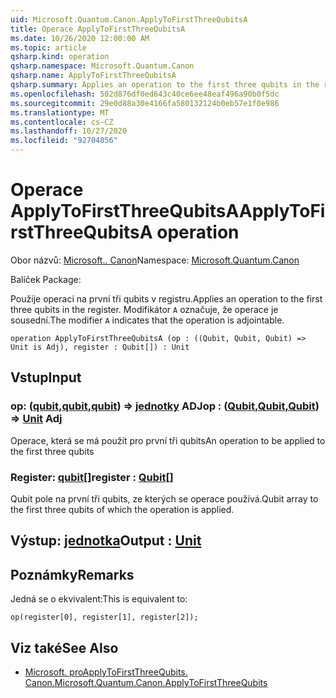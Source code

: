 ```yaml
---
uid: Microsoft.Quantum.Canon.ApplyToFirstThreeQubitsA
title: Operace ApplyToFirstThreeQubitsA
ms.date: 10/26/2020 12:00:00 AM
ms.topic: article
qsharp.kind: operation
qsharp.namespace: Microsoft.Quantum.Canon
qsharp.name: ApplyToFirstThreeQubitsA
qsharp.summary: Applies an operation to the first three qubits in the register. The modifier `A` indicates that the operation is adjointable.
ms.openlocfilehash: 502d876df0ed643c40ce6ee48eaf496a90b0f5dc
ms.sourcegitcommit: 29e0d88a30e4166fa580132124b0eb57e1f0e986
ms.translationtype: MT
ms.contentlocale: cs-CZ
ms.lasthandoff: 10/27/2020
ms.locfileid: "92704856"
---
```

# <a name="applytofirstthreequbitsa-operation"></a><span data-ttu-id="e1782-102">Operace ApplyToFirstThreeQubitsA</span><span class="sxs-lookup"><span data-stu-id="e1782-102">ApplyToFirstThreeQubitsA operation</span></span>

<span data-ttu-id="e1782-103">Obor názvů: [Microsoft.. Canon](xref:Microsoft.Quantum.Canon)</span><span class="sxs-lookup"><span data-stu-id="e1782-103">Namespace: [Microsoft.Quantum.Canon](xref:Microsoft.Quantum.Canon)</span></span>

<span data-ttu-id="e1782-104">Balíček [](https://nuget.org/packages/)</span><span class="sxs-lookup"><span data-stu-id="e1782-104">Package: [](https://nuget.org/packages/)</span></span>


<span data-ttu-id="e1782-105">Použije operaci na první tři qubits v registru.</span><span class="sxs-lookup"><span data-stu-id="e1782-105">Applies an operation to the first three qubits in the register.</span></span>
<span data-ttu-id="e1782-106">Modifikátor `A` označuje, že operace je sousední.</span><span class="sxs-lookup"><span data-stu-id="e1782-106">The modifier `A` indicates that the operation is adjointable.</span></span>

```qsharp
operation ApplyToFirstThreeQubitsA (op : ((Qubit, Qubit, Qubit) => Unit is Adj), register : Qubit[]) : Unit
```


## <a name="input"></a><span data-ttu-id="e1782-107">Vstup</span><span class="sxs-lookup"><span data-stu-id="e1782-107">Input</span></span>

### <a name="op--qubitqubitqubit--unit-adj"></a><span data-ttu-id="e1782-108">op: ([qubit](xref:microsoft.quantum.lang-ref.qubit),[qubit](xref:microsoft.quantum.lang-ref.qubit),[qubit](xref:microsoft.quantum.lang-ref.qubit)) => [jednotky](xref:microsoft.quantum.lang-ref.unit) ADJ</span><span class="sxs-lookup"><span data-stu-id="e1782-108">op : ([Qubit](xref:microsoft.quantum.lang-ref.qubit),[Qubit](xref:microsoft.quantum.lang-ref.qubit),[Qubit](xref:microsoft.quantum.lang-ref.qubit)) => [Unit](xref:microsoft.quantum.lang-ref.unit) Adj</span></span>

<span data-ttu-id="e1782-109">Operace, která se má použít pro první tři qubits</span><span class="sxs-lookup"><span data-stu-id="e1782-109">An operation to be applied to the first three qubits</span></span>


### <a name="register--qubit"></a><span data-ttu-id="e1782-110">Register: [qubit](xref:microsoft.quantum.lang-ref.qubit)[]</span><span class="sxs-lookup"><span data-stu-id="e1782-110">register : [Qubit](xref:microsoft.quantum.lang-ref.qubit)[]</span></span>

<span data-ttu-id="e1782-111">Qubit pole na první tři qubits, ze kterých se operace používá.</span><span class="sxs-lookup"><span data-stu-id="e1782-111">Qubit array to the first three qubits of which the operation is applied.</span></span>



## <a name="output--unit"></a><span data-ttu-id="e1782-112">Výstup: [jednotka](xref:microsoft.quantum.lang-ref.unit)</span><span class="sxs-lookup"><span data-stu-id="e1782-112">Output : [Unit](xref:microsoft.quantum.lang-ref.unit)</span></span>



## <a name="remarks"></a><span data-ttu-id="e1782-113">Poznámky</span><span class="sxs-lookup"><span data-stu-id="e1782-113">Remarks</span></span>

<span data-ttu-id="e1782-114">Jedná se o ekvivalent:</span><span class="sxs-lookup"><span data-stu-id="e1782-114">This is equivalent to:</span></span>

```qsharp
op(register[0], register[1], register[2]);
```

## <a name="see-also"></a><span data-ttu-id="e1782-115">Viz také</span><span class="sxs-lookup"><span data-stu-id="e1782-115">See Also</span></span>

- [<span data-ttu-id="e1782-116">Microsoft. proApplyToFirstThreeQubits. Canon.</span><span class="sxs-lookup"><span data-stu-id="e1782-116">Microsoft.Quantum.Canon.ApplyToFirstThreeQubits</span></span>](xref:Microsoft.Quantum.Canon.ApplyToFirstThreeQubits)